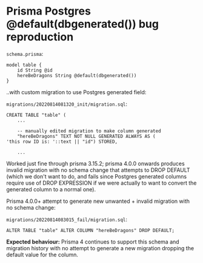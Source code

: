 # Prisma Postgres @default(dbgenerated()) bug reproduction

`schema.prisma`:

```
model table {
    id String @id
    hereBeDragons String @default(dbgenerated())
}
```

..with custom migration to use Postgres generated field:

`migrations/20220814081320_init/migration.sql`:

```
CREATE TABLE "table" (
    ...

    -- manually edited migration to make column generated
    "hereBeDragons" TEXT NOT NULL GENERATED ALWAYS AS (
'this row ID is: '::text || "id") STORED,

    ...
```

Worked just fine through prisma 3.15.2; prisma 4.0.0 onwards produces invalid migration with no schema change
that attempts to DROP DEFAULT (which we don't want to do, and fails since Postgres generated columns require
use of DROP EXPRESSION if we were actually to want to convert the generated column to a normal one).

Prisma 4.0.0+ attempt to generate new unwanted + invalid migration with no schema change:

`migrations/20220814083015_fail/migration.sql`:

```
ALTER TABLE "table" ALTER COLUMN "hereBeDragons" DROP DEFAULT;
```

**Expected behaviour:** Prisma 4 continues to support this schema and migration history with no attempt
to generate a new migration dropping the default value for the column.
